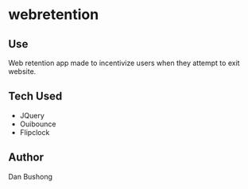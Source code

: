 # webretention
## Use
Web retention app made to incentivize users when they attempt to exit website.

## Tech Used
* JQuery
* Ouibounce
* Flipclock

## Author
Dan Bushong

